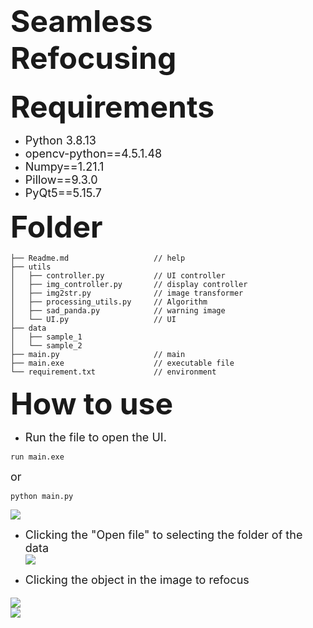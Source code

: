 # <font size=7>**Seamless Refocusing**</font><br>


<font size=7>**Requirements**</font><br>
* <font size=4>Python 3.8.13</font><br>
* <font size=4>opencv-python==4.5.1.48</font><br>
* <font size=4>Numpy==1.21.1</font><br>
* <font size=4>Pillow==9.3.0</font><br>
* <font size=4>PyQt5==5.15.7</font><br>

<font size=7>**Folder**</font><br>
```shell
├── Readme.md                   // help
├── utils
│   ├── controller.py           // UI controller
│   ├── img_controller.py       // display controller
│   ├── img2str.py              // image transformer
│   ├── processing_utils.py     // Algorithm
│   ├── sad_panda.py            // warning image
│   └── UI.py                   // UI
├── data
│   ├── sample_1
│   └── sample_2
├── main.py                     // main
├── main.exe                    // executable file
└── requirement.txt             // environment
```
<font size=7>**How to use**</font><br>
* <font size=4>Run the file to open the UI.</font><br>
```shell
run main.exe
```
<font size=4>or</font><br>
```shell
python main.py
```
![](https://i.imgur.com/qQRwHKZ.png)

* <font size=4>Clicking the "Open file" to selecting the folder of the data</font><br>
![](https://i.imgur.com/Shigwls.png)

* <font size=4>Clicking the object in the image to refocus

![](https://i.imgur.com/C8mVGcC.png)
<font size=4> </font><br>
![](https://i.imgur.com/8klHzqy.png)
